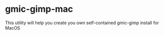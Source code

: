 # gmic-gimp-mac
This utility will help you create you own self-contained gmic-gimp install for MacOS
